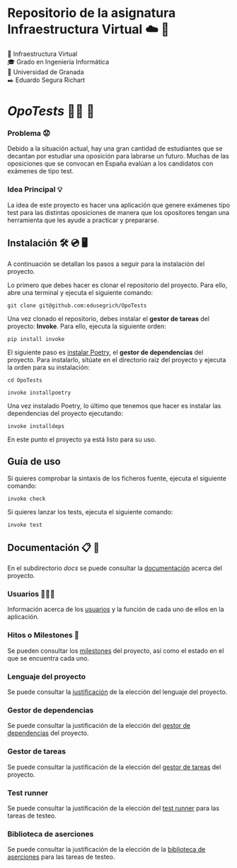 # Repositorio de la asignatura Infraestructura Virtual ☁️ 📱
📝 Infraestructura Virtual  
🎓 Grado en Ingeniería Informática  
🏫 Universidad de Granada  
✒️ Eduardo Segura Richart  

# *OpoTests* 👨‍🎓 📑
### Problema 😟
Debido a la situación actual, hay una gran cantidad de estudiantes que se decantan por estudiar una oposición para labrarse un futuro. Muchas de las oposiciones que se convocan en España evalúan a los candidatos con exámenes de tipo test.

### Idea Principal 💡
La idea de este proyecto es hacer una aplicación que genere exámenes tipo test para las distintas oposiciones de manera que los opositores tengan una herramienta que les ayude a practicar y prepararse.  


## Instalación 🛠️ 💿 🖥️
A continuación se detallan los pasos a seguir para la instalación del proyecto.  

Lo primero que debes hacer es clonar el repositorio del proyecto. Para ello, abre una terminal y ejecuta el siguiente comando:  
```
git clone git@github.com:edusegrich/OpoTests
```

Una vez clonado el repositorio, debes instalar el **gestor de tareas** del proyecto: **Invoke**. Para ello, ejecuta la siguiente orden:  
```
pip install invoke
```  

El siguiente paso es  [instalar Poetry](https://python-poetry.org/docs/#installation), el **gestor de dependencias** del proyecto. Para instalarlo, sitúate en el directorio raíz del proyecto y ejecuta la orden para su instalación:
```
cd OpoTests
```
```
invoke installpoetry
```
  
Una vez instalado Poetry, lo último que tenemos que hacer es instalar las dependencias del proyecto ejecutando:  
```
invoke installdeps
```

En este punto el proyecto ya está listo para su uso.

## Guía de uso
Si quieres comprobar la sintaxis de los ficheros fuente, ejecuta el siguiente comando:
```
invoke check
```
  
Si quieres lanzar los tests, ejecuta el siguiente comando:
```
invoke test
```

## Documentación 📋 📂
En el subdirectorio *docs* se puede consultar la [documentación](docs) acerca del proyecto.

### Usuarios 🧑‍🤝‍🧑
Información acerca de los [usuarios](docs/tipos_de_usuario.md) y la función de cada uno de ellos en la aplicación.

### Hitos o Milestones 🚩
Se pueden consultar los [milestones](docs/milestones.md) del proyecto, así como el estado en el que se encuentra cada uno.

### Lenguaje del proyecto
Se puede consultar la [justificación](docs/justificacion_eleccion_lenguaje.md) de la elección del lenguaje del proyecto.

### Gestor de dependencias
Se puede consultar la justificación de la elección del [gestor de dependencias](docs/justificacion_gestor_dependencias.md) del proyecto.

### Gestor de tareas
Se puede consultar la justificación de la elección del [gestor de tareas](docs/justificacion_gestor_tareas.md) del proyecto.

### Test runner
Se puede consultar la justificación de la elección del [test runner](docs/justificacion_eleccion_framework_test.md) para las tareas de testeo.

### Biblioteca de aserciones
Se puede consultar la justificación de la elección de la [biblioteca de aserciones](docs/justificacion_eleccion_framework_test.md) para las tareas de testeo.
